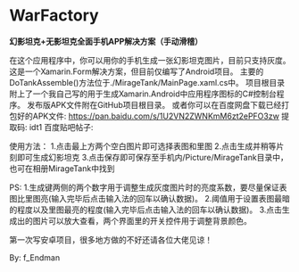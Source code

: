 # WarFactory
 **幻影坦克+无影坦克全面手机APP解决方案（手动滑稽）**
 
在这个应用程序中，你可以用你的手机生成一张幻影坦克图片，目前只支持灰度。
这是一个Xamarin.Form解决方案，但目前仅编写了Android项目。
主要的DoTankAssemble()方法位于./MirageTank/MainPage.xaml.cs中。
项目根目录附上了一个我自己写的用于生成Xamarin.Android中应用程序图标的C#控制台程序。
发布版APK文件附在GitHub项目根目录。
或者你可以在百度网盘下载已经打包好的APK文件: https://pan.baidu.com/s/1U2VN2ZWNKmM6zt2ePFO3zw 提取码: idt1 百度贴吧帖子:

使用方法：
1.点击最上方两个空白图片即可选择表图和里图
2.点击生成并稍等片刻即可生成幻影坦克
3.点击保存即可保存至手机内/Picture/MirageTank目录中，也可在相册MirageTank中找到

PS:
1.生成键两侧的两个数字用于调整生成灰度图片时的亮度系数，要尽量保证表图比里图亮(输入完毕后点击输入法的回车以确认数据)。
2.阈值用于设置表图最暗的程度以及里图最亮的程度(输入完毕后点击输入法的回车以确认数据)。
3.点击生成出的图片可以放大查看，两个界面里的开关控件用于调整背景颜色。

第一次写安卓项目，很多地方做的不好还请各位大佬见谅！

By: f_Endman
